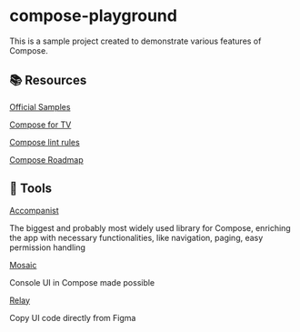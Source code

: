 # compose-playground

This is a sample project created to demonstrate various features of Compose. 

## :books: Resources
[Official Samples](https://github.com/android/compose-samples)

[Compose for TV](https://developer.android.com/jetpack/androidx/releases/tv)

[Compose lint rules](https://www.jetpackcompose.app/articles/which-lint-rules-does-jetpack-compose-ship-with)

[Compose Roadmap](https://developer.android.com/jetpack/androidx/compose-roadmap)

## :wrench: Tools
[Accompanist](https://github.com/google/accompanist)

The biggest and probably most widely used library for Compose, enriching the app with necessary functionalities, like navigation, paging, easy permission handling

[Mosaic](https://github.com/JakeWharton/mosaic)

Console UI in Compose made possible

[Relay](https://developer.android.com/jetpack/compose/tooling/relay)

Copy UI code directly from Figma
